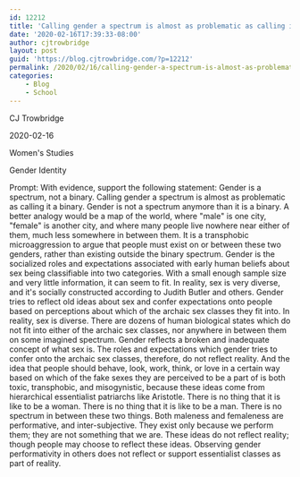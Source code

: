 ```yaml
---
id: 12212
title: 'Calling gender a spectrum is almost as problematic as calling it a binary.'
date: '2020-02-16T17:39:33-08:00'
author: cjtrowbridge
layout: post
guid: 'https://blog.cjtrowbridge.com/?p=12212'
permalink: /2020/02/16/calling-gender-a-spectrum-is-almost-as-problematic-as-calling-it-a-binary/
categories:
    - Blog
    - School
---
```


<div class="message user_content enhanced">CJ Trowbridge

2020-02-16

Women's Studies

Gender Identity

Prompt: With evidence, support the following statement: Gender is a spectrum, not a binary. Calling gender a spectrum is almost as problematic as calling it a binary. Gender is not a spectrum anymore than it is a binary. A better analogy would be a map of the world, where "male" is one city, "female" is another city, and where many people live nowhere near either of them, much less somewhere in between them. It is a transphobic microaggression to argue that people must exist on or between these two genders, rather than existing outside the binary spectrum. Gender is the socialized roles and expectations associated with early human beliefs about sex being classifiable into two categories. With a small enough sample size and very little information, it can seem to fit. In reality, sex is very diverse, and it's socially constructed according to Judith Butler and others. Gender tries to reflect old ideas about sex and confer expectations onto people based on perceptions about which of the archaic sex classes they fit into. In reality, sex is diverse. There are dozens of human biological states which do not fit into either of the archaic sex classes, nor anywhere in between them on some imagined spectrum. Gender reflects a broken and inadequate concept of what sex is. The roles and expectations which gender tries to confer onto the archaic sex classes, therefore, do not reflect reality. And the idea that people should behave, look, work, think, or love in a certain way based on which of the fake sexes they are perceived to be a part of is both toxic, transphobic, and misogynistic, because these ideas come from hierarchical essentialist patriarchs like Aristotle. There is no thing that it is like to be a woman. There is no thing that it is like to be a man. There is no spectrum in between these two things. Both maleness and femaleness are performative, and inter-subjective. They exist only because we perform them; they are not something that we are. These ideas do not reflect reality; though people may choose to reflect these ideas. Observing gender performativity in others does not reflect or support essentialist classes as part of reality. </div><div class="link_box"><div class="clear"></div></div>